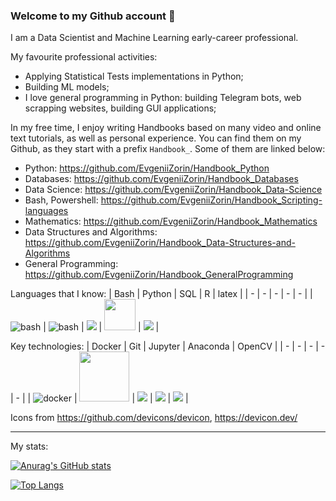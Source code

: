 ### Welcome to my Github account 👋

I am a Data Scientist and Machine Learning early-career professional. 

My favourite professional activities:
- Applying Statistical Tests implementations in Python; 
- Building ML models; 
- I love general programming in Python: building Telegram bots, web scrapping websites, building GUI applications; 

In my free time, I enjoy writing Handbooks based on many video and online text tutorials, as well as personal experience. You can find them on my Github, as they start with a prefix `Handbook_`. Some of them are linked below:

- Python: https://github.com/EvgeniiZorin/Handbook_Python
- Databases: https://github.com/EvgeniiZorin/Handbook_Databases
- Data Science: https://github.com/EvgeniiZorin/Handbook_Data-Science
- Bash, Powershell: https://github.com/EvgeniiZorin/Handbook_Scripting-languages
- Mathematics: https://github.com/EvgeniiZorin/Handbook_Mathematics
- Data Structures and Algorithms: https://github.com/EvgeniiZorin/Handbook_Data-Structures-and-Algorithms
- General Programming: https://github.com/EvgeniiZorin/Handbook_GeneralProgramming

Languages that I know: 
| Bash | Python | SQL | R | latex |
| - | - | - | - | - |
| <img alt="bash" src="https://cdn.jsdelivr.net/gh/devicons/devicon/icons/bash/bash-plain.svg"/> | <img alt="bash" src="https://cdn.jsdelivr.net/gh/devicons/devicon/icons/python/python-original.svg"/> | <img src="https://cdn.jsdelivr.net/gh/devicons/devicon/icons/postgresql/postgresql-original-wordmark.svg" /> | <img width="50px" src="https://cdn.jsdelivr.net/gh/devicons/devicon/icons/r/r-original.svg" /> | <img src="https://cdn.jsdelivr.net/gh/devicons/devicon/icons/latex/latex-original.svg" /> |

Key technologies:
| Docker | Git | Jupyter | Anaconda | OpenCV |
| - | - | - | - | - |
| <img alt="docker" src="https://cdn.jsdelivr.net/gh/devicons/devicon/icons/docker/docker-original-wordmark.svg" /> | <img width="80px" src="https://cdn.jsdelivr.net/gh/devicons/devicon/icons/git/git-original-wordmark.svg" /> | <img src="https://cdn.jsdelivr.net/gh/devicons/devicon/icons/jupyter/jupyter-original-wordmark.svg" /> | <img src="https://cdn.jsdelivr.net/gh/devicons/devicon/icons/anaconda/anaconda-original.svg" /> | <img src="https://cdn.jsdelivr.net/gh/devicons/devicon/icons/opencv/opencv-original-wordmark.svg" /> |


Icons from https://github.com/devicons/devicon, https://devicon.dev/

---

My stats:

[![Anurag's GitHub stats](https://github-readme-stats.vercel.app/api?username=EvgeniiZorin&theme=dracula)](https://github.com/anuraghazra/github-readme-stats)

[![Top Langs](https://github-readme-stats.vercel.app/api/top-langs/?username=EvgeniiZorin&layout=donut&hide=ipynb,Jupyter-NotebookJupyter_Notebook&langs_count=10)](https://github.com/anuraghazra/github-readme-stats)
